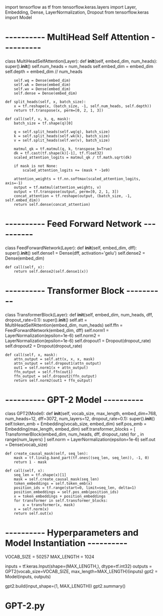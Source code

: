 import tensorflow as tf
from tensorflow.keras.layers import Layer, Embedding, Dense, LayerNormalization, Dropout
from tensorflow.keras import Model

# ---------- MultiHead Self Attention ----------

class MultiHeadSelfAttention(Layer):
    def __init__(self, embed_dim, num_heads):
        super().__init__()
        self.num_heads = num_heads
        self.embed_dim = embed_dim
        self.depth = embed_dim // num_heads

        self.wq = Dense(embed_dim)
        self.wk = Dense(embed_dim)
        self.wv = Dense(embed_dim)
        self.dense = Dense(embed_dim)

    def split_heads(self, x, batch_size):
        x = tf.reshape(x, (batch_size, -1, self.num_heads, self.depth))
        return tf.transpose(x, perm=[0, 2, 1, 3])

    def call(self, v, k, q, mask):
        batch_size = tf.shape(q)[0]

        q = self.split_heads(self.wq(q), batch_size)
        k = self.split_heads(self.wk(k), batch_size)
        v = self.split_heads(self.wv(v), batch_size)

        matmul_qk = tf.matmul(q, k, transpose_b=True)
        dk = tf.cast(tf.shape(k)[-1], tf.float32)
        scaled_attention_logits = matmul_qk / tf.math.sqrt(dk)

        if mask is not None:
            scaled_attention_logits += (mask * -1e9)

        attention_weights = tf.nn.softmax(scaled_attention_logits, axis=-1)
        output = tf.matmul(attention_weights, v)
        output = tf.transpose(output, perm=[0, 2, 1, 3])
        concat_attention = tf.reshape(output, (batch_size, -1, self.embed_dim))
        return self.dense(concat_attention)

# ---------- Feed Forward Network ----------

class FeedForwardNetwork(Layer):
    def __init__(self, embed_dim, dff):
        super().__init__()
        self.dense1 = Dense(dff, activation='gelu')
        self.dense2 = Dense(embed_dim)

    def call(self, x):
        return self.dense2(self.dense1(x))

# ---------- Transformer Block ----------

class TransformerBlock(Layer):
    def __init__(self, embed_dim, num_heads, dff, dropout_rate=0.1):
        super().__init__()
        self.att = MultiHeadSelfAttention(embed_dim, num_heads)
        self.ffn = FeedForwardNetwork(embed_dim, dff)
        self.norm1 = LayerNormalization(epsilon=1e-6)
        self.norm2 = LayerNormalization(epsilon=1e-6)
        self.dropout1 = Dropout(dropout_rate)
        self.dropout2 = Dropout(dropout_rate)

    def call(self, x, mask):
        attn_output = self.att(x, x, x, mask)
        attn_output = self.dropout1(attn_output)
        out1 = self.norm1(x + attn_output)
        ffn_output = self.ffn(out1)
        ffn_output = self.dropout2(ffn_output)
        return self.norm2(out1 + ffn_output)

# ---------- GPT-2 Model ----------

class GPT2(Model):
    def __init__(self, vocab_size, max_length, embed_dim=768, num_heads=12, dff=3072, num_layers=12, dropout_rate=0.1):
        super().__init__()
        self.token_emb = Embedding(vocab_size, embed_dim)
        self.pos_emb = Embedding(max_length, embed_dim)
        self.transformer_blocks = [
            TransformerBlock(embed_dim, num_heads, dff, dropout_rate)
            for _ in range(num_layers)
        ]
        self.norm = LayerNormalization(epsilon=1e-6)
        self.out = Dense(vocab_size)

    def create_causal_mask(self, seq_len):
        mask = tf.linalg.band_part(tf.ones((seq_len, seq_len)), -1, 0)
        return 1 - mask

    def call(self, x):
        seq_len = tf.shape(x)[1]
        mask = self.create_causal_mask(seq_len)
        token_embeddings = self.token_emb(x)
        position_ids = tf.range(start=0, limit=seq_len, delta=1)
        position_embeddings = self.pos_emb(position_ids)
        x = token_embeddings + position_embeddings
        for transformer in self.transformer_blocks:
            x = transformer(x, mask)
        x = self.norm(x)
        return self.out(x)

# ---------- Hyperparameters and Model Instantiation ----------

VOCAB_SIZE = 50257
MAX_LENGTH = 1024

inputs = tf.keras.Input(shape=(MAX_LENGTH,), dtype=tf.int32)
outputs = GPT2(vocab_size=VOCAB_SIZE, max_length=MAX_LENGTH)(inputs)
gpt2 = Model(inputs, outputs)

gpt2.build(input_shape=(1, MAX_LENGTH))
gpt2.summary()
# GPT-2.py